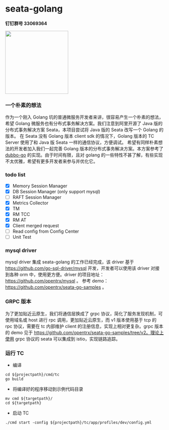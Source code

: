 # seata-golang

**钉钉群号 33069364**

<img src="https://github.com/opentrx/seata-golang/blob/dev/docs/pics/33069364.png" width="200px" />


### 一个朴素的想法
作为一个刚入 Golang 坑的普通微服务开发者来讲，很容易产生一个朴素的想法，希望 Golang 微服务也有分布式事务解决方案。我们注意到阿里开源了 Java 版的分布式事务解决方案 Seata，本项目尝试将 Java 版的 Seata 改写一个 Golang 的版本。
在 Seata 没有 Golang 版本 client sdk 的情况下，Golang 版本的 TC Server 使用了和 Java 版 Seata 一样的通信协议，方便调试。
希望有同样朴素想法的开发者加入我们一起完善 Golang 版本的分布式事务解决方案。本方案参考了 [dubbo-go](#https://github.com/apache/dubbo-go) 的实现。由于时间有限，且对 golang 的一些特性不甚了解，有些实现不太优雅，希望有更多开发者来参与并优化它。

### todo list
- [X] Memory Session Manager
- [X] DB Session Manager (only support mysql) 
- [ ] RAFT Session Manager  
- [X] Metrics Collector
- [X] TM
- [X] RM TCC
- [X] RM AT
- [X] Client merged request
- [ ] Read config from Config Center
- [ ] Unit Test

### mysql driver

mysql driver 集成 seata-golang 的工作已经完成，该 driver 基于 https://github.com/go-sql-driver/mysql 开发，开发者可以使用该 driver 对接到各种 orm 中，使用更方便。driver 的项目地址：https://github.com/opentrx/mysql 。 参考 demo：https://github.com/opentrx/seata-go-samples 。

### GRPC 版本

为了更加贴近云原生，我们将通信层换成了 grpc 协议，简化了服务发现机制，可使用域名或 host 进行 rpc 调用，更加贴近云原生，而 v1 版本使用基于 tcp 的 rpc 协议，需要在 tc 内部维护 client 的注册信息，实现上相对更复杂。grpc 版本的 demo 见于 https://github.com/opentrx/seata-go-samples/tree/v2。理论上使用 grpc 协议的 seata 可以集成到 istio，实现链路追踪。

### 运行 TC

+ 编译
```
cd ${projectpath}/cmd/tc
go build
```

+ 将编译好的程序移动到示例代码目录

```
mv cmd ${targetpath}/
cd ${targetpath}
```

+ 启动 TC

```
./cmd start -config ${projectpath}/tc/app/profiles/dev/config.yml
```

